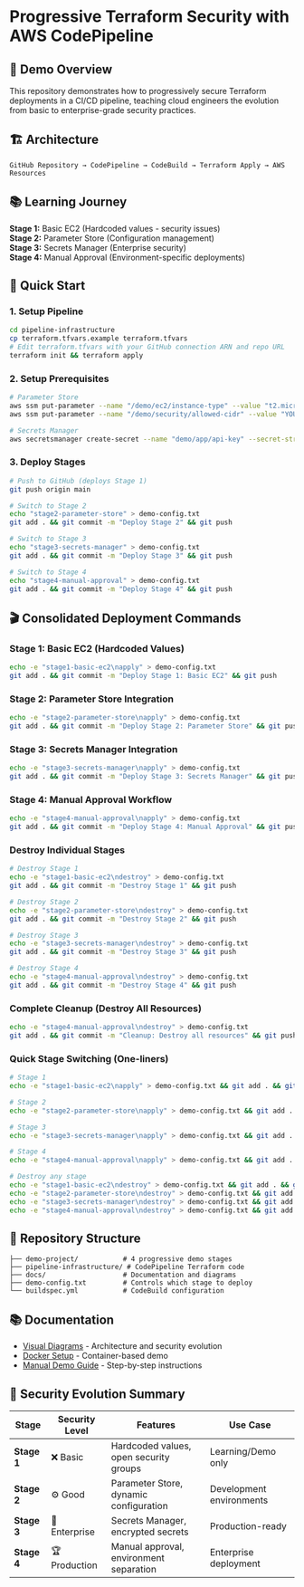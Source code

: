 # Progressive Terraform Security with AWS CodePipeline

## 🎯 Demo Overview
This repository demonstrates how to progressively secure Terraform deployments in a CI/CD pipeline, teaching cloud engineers the evolution from basic to enterprise-grade security practices.

## 🏗️ Architecture
```
GitHub Repository → CodePipeline → CodeBuild → Terraform Apply → AWS Resources
```

## 📚 Learning Journey

**Stage 1:** Basic EC2 (Hardcoded values - security issues)  
**Stage 2:** Parameter Store (Configuration management)  
**Stage 3:** Secrets Manager (Enterprise security)  
**Stage 4:** Manual Approval (Environment-specific deployments)

## 🚀 Quick Start

### 1. Setup Pipeline
```bash
cd pipeline-infrastructure
cp terraform.tfvars.example terraform.tfvars
# Edit terraform.tfvars with your GitHub connection ARN and repo URL
terraform init && terraform apply
```

### 2. Setup Prerequisites
```bash
# Parameter Store
aws ssm put-parameter --name "/demo/ec2/instance-type" --value "t2.micro" --type "String"
aws ssm put-parameter --name "/demo/security/allowed-cidr" --value "YOUR_IP/32" --type "String"

# Secrets Manager
aws secretsmanager create-secret --name "demo/app/api-key" --secret-string '{"api_key":"test123","service_url":"https://api.example.com"}'
```

### 3. Deploy Stages
```bash
# Push to GitHub (deploys Stage 1)
git push origin main

# Switch to Stage 2
echo "stage2-parameter-store" > demo-config.txt
git add . && git commit -m "Deploy Stage 2" && git push

# Switch to Stage 3
echo "stage3-secrets-manager" > demo-config.txt
git add . && git commit -m "Deploy Stage 3" && git push

# Switch to Stage 4
echo "stage4-manual-approval" > demo-config.txt
git add . && git commit -m "Deploy Stage 4" && git push
```

## 🎬 Consolidated Deployment Commands

### Stage 1: Basic EC2 (Hardcoded Values)
```bash
echo -e "stage1-basic-ec2\napply" > demo-config.txt
git add . && git commit -m "Deploy Stage 1: Basic EC2" && git push
```

### Stage 2: Parameter Store Integration
```bash
echo -e "stage2-parameter-store\napply" > demo-config.txt
git add . && git commit -m "Deploy Stage 2: Parameter Store" && git push
```

### Stage 3: Secrets Manager Integration
```bash
echo -e "stage3-secrets-manager\napply" > demo-config.txt
git add . && git commit -m "Deploy Stage 3: Secrets Manager" && git push
```

### Stage 4: Manual Approval Workflow
```bash
echo -e "stage4-manual-approval\napply" > demo-config.txt
git add . && git commit -m "Deploy Stage 4: Manual Approval" && git push
```

### Destroy Individual Stages
```bash
# Destroy Stage 1
echo -e "stage1-basic-ec2\ndestroy" > demo-config.txt
git add . && git commit -m "Destroy Stage 1" && git push

# Destroy Stage 2
echo -e "stage2-parameter-store\ndestroy" > demo-config.txt
git add . && git commit -m "Destroy Stage 2" && git push

# Destroy Stage 3
echo -e "stage3-secrets-manager\ndestroy" > demo-config.txt
git add . && git commit -m "Destroy Stage 3" && git push

# Destroy Stage 4
echo -e "stage4-manual-approval\ndestroy" > demo-config.txt
git add . && git commit -m "Destroy Stage 4" && git push
```

### Complete Cleanup (Destroy All Resources)
```bash
echo -e "stage4-manual-approval\ndestroy" > demo-config.txt
git add . && git commit -m "Cleanup: Destroy all resources" && git push
```

### Quick Stage Switching (One-liners)
```bash
# Stage 1
echo -e "stage1-basic-ec2\napply" > demo-config.txt && git add . && git commit -m "Stage 1" && git push

# Stage 2
echo -e "stage2-parameter-store\napply" > demo-config.txt && git add . && git commit -m "Stage 2" && git push

# Stage 3
echo -e "stage3-secrets-manager\napply" > demo-config.txt && git add . && git commit -m "Stage 3" && git push

# Stage 4
echo -e "stage4-manual-approval\napply" > demo-config.txt && git add . && git commit -m "Stage 4" && git push

# Destroy any stage
echo -e "stage1-basic-ec2\ndestroy" > demo-config.txt && git add . && git commit -m "Destroy Stage 1" && git push
echo -e "stage2-parameter-store\ndestroy" > demo-config.txt && git add . && git commit -m "Destroy Stage 2" && git push
echo -e "stage3-secrets-manager\ndestroy" > demo-config.txt && git add . && git commit -m "Destroy Stage 3" && git push
echo -e "stage4-manual-approval\ndestroy" > demo-config.txt && git add . && git commit -m "Destroy Stage 4" && git push
```

## 📁 Repository Structure
```
├── demo-project/           # 4 progressive demo stages
├── pipeline-infrastructure/ # CodePipeline Terraform code
├── docs/                   # Documentation and diagrams
├── demo-config.txt         # Controls which stage to deploy
└── buildspec.yml           # CodeBuild configuration
```

## 📚 Documentation
- [Visual Diagrams](docs/diagrams.md) - Architecture and security evolution
- [Docker Setup](docs/DOCKER-SETUP.md) - Container-based demo
- [Manual Demo Guide](docs/MANUAL-DEMO.md) - Step-by-step instructions

## 🔐 Security Evolution Summary

| Stage | Security Level | Features | Use Case |
|-------|---------------|----------|----------|
| **Stage 1** | ❌ Basic | Hardcoded values, open security groups | Learning/Demo only |
| **Stage 2** | ⚙️ Good | Parameter Store, dynamic configuration | Development environments |
| **Stage 3** | 🔐 Enterprise | Secrets Manager, encrypted secrets | Production-ready |
| **Stage 4** | 🏆 Production | Manual approval, environment separation | Enterprise deployment |
